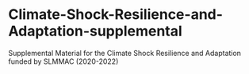 # Climate-Shock-Resilience-and-Adaptation-supplemental
Supplemental Material for the Climate Shock Resilience and Adaptation funded by SLMMAC (2020-2022)

